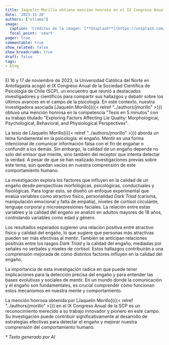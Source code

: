 ```yaml
---
title: Jaquelin Morillo obtiene mención honrosa en el IX Congreso Anual de la Sociedad Científica de Psicología de Chile
date: '2023-11-20'
authors: ["ollama"]
image:
  caption: 'Créditos de la imagen: [**Unsplash**](https://unsplash.com/photos/white-book-page-on-brown-wooden-table-Wxb7EMuRKag)'
  focal_point: 'smart'
pager: true
commentable: true
show_related: false
show_breadcrumb: true
draft: false
tags:
- blog
---
```


El 16 y 17 de noviembre de 2023, la Universidad Católica del Norte en Antofagasta acogió el IX Congreso Anual de la Sociedad Científica de Psicología de Chile (SCP), un encuentro que reunió a destacados investigadores y científicos para compartir sus hallazgos y debatir sobre los últimos avances en el campo de la psicología. En este contexto, nuestra investigadora asociada [Jaquelin Morillo]({{< relref "../authors/jmorillo" >}}) obtuvo una mención honrosa en la competencia "Tesis en 5 minutos" con su trabajo titulado "Exploring Factors Affecting Lie Quality: Morphological, Psychological, Behavioral, and Physiological Perspectives".

<!--more-->

La tesis de [Jaquelin Morillo]({{< relref "../authors/jmorillo" >}}) aborda un tema fundamental en la psicología: el engaño. Mentir es una forma intencional de comunicar información falsa con el fin de engañar o confundir a los demás. Sin embargo, la calidad de un engaño depende no solo del emisor que miente, sino también del receptor que intenta detectar la verdad. A pesar de que se han realizado investigaciones previas sobre este tema, aún quedan vacíos en nuestra comprensión de este comportamiento humano.

La investigación explora los factores que influyen en la calidad de un engaño desde perspectivas morfológicas, psicológicas, conductuales y fisiológicas. Para lograr esto, se diseñó un enfoque experimental que evalúa variables como atractivo físico, personalidad *Dark Triad* (carisma, manipulación emocional y falta de empatía), niveles de cortisol circulante, lenguaje corporal y microexpresiones faciales. La relación entre estas variables y la calidad del engaño se analizó en adultos mayores de 18 años, controlando variables como edad y género.

Los resultados esperados sugieren una relación positiva entre atractivo físico y calidad del engaño, lo que sugiere que personas más atractivas pueden ser más efectivas al mentir. También se anticipan relaciones positivas entre los rasgos *Dark Triad* y la calidad del engaño, mediadas por señales no verbales y niveles de cortisol. Estos hallazgos contribuirán a una comprensión mejorada de cómo distintos factores influyen en la calidad del engaño.

La importancia de esta investigación radica en que puede tener implicaciones para la detección precisa del engaño y para entender las bases evolutivas y sociales de mentir. En un mundo donde la comunicación y el engaño son fundamentales, es crucial comprender cómo funcionan estos mecanismos en nuestra mente y comportamiento.

La mención honrosa obtenida por [Jaquelin Morillo]({{< relref "../authors/jmorillo" >}}) en el IX Congreso Anual de la SCP es un reconocimiento merecido a su trabajo innovador y pionero en este campo. Su investigación puede contribuir significativamente al desarrollo de estrategias efectivas para detectar el engaño y mejorar nuestra comprensión del comportamiento humano. 

_* Texto generado por AI_